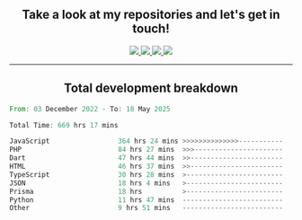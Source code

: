 <h2 align="center">
  Take a look at my repositories and let's get in touch!
</h2>
<p align="center">
  <a href="https://www.instagram.com/rayhanarkan?igsh=MXM3dHhmMTZ3ZWVsaA==">
    <img src="https://img.icons8.com/material-outlined/30/689d6a/instagram.png"/>
  </a>
  <a href="https://www.linkedin.com/in/rayhanarkan/">
    <img src="https://img.icons8.com/material-outlined/30/689d6a/linkedin.png"/>
  </a>
  <a href="">
    <img src="https://img.icons8.com/material-outlined/30/689d6a/geography.png"/>
  </a>
  <a href="mailto:rayhanarkan30@gmail.com">
    <img src="https://img.icons8.com/material-outlined/30/689d6a/email.png"/>
  </a>
</p>

---

<h2 align="center">Total development breakdown</h2>

<p align="center">
<!--START_SECTION:waka-->

```rust
From: 03 December 2022 - To: 18 May 2025

Total Time: 669 hrs 17 mins

JavaScript                 364 hrs 24 mins >>>>>>>>>>>>>>-----------   54.45 %
PHP                        84 hrs 27 mins  >>>----------------------   12.62 %
Dart                       47 hrs 44 mins  >>-----------------------   07.13 %
HTML                       46 hrs 37 mins  >>-----------------------   06.97 %
TypeScript                 30 hrs 28 mins  >------------------------   04.55 %
JSON                       18 hrs 4 mins   >------------------------   02.70 %
Prisma                     18 hrs          >------------------------   02.69 %
Python                     11 hrs 47 mins  -------------------------   01.76 %
Other                      9 hrs 51 mins   -------------------------   01.47 %
```

<!--END_SECTION:waka-->
</p>
